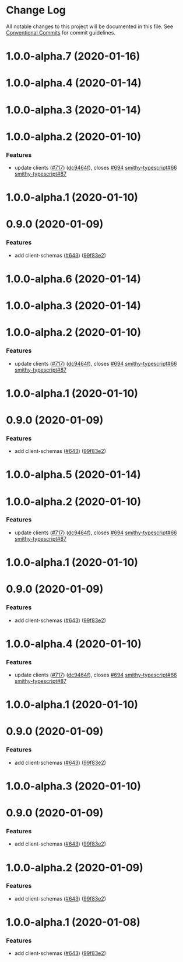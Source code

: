 # Change Log

All notable changes to this project will be documented in this file.
See [Conventional Commits](https://conventionalcommits.org) for commit guidelines.

# 1.0.0-alpha.7 (2020-01-16)



# 1.0.0-alpha.4 (2020-01-14)



# 1.0.0-alpha.3 (2020-01-14)



# 1.0.0-alpha.2 (2020-01-10)


### Features

* update clients ([#717](https://github.com/aws/aws-sdk-js-v3/issues/717)) ([dc9464f](https://github.com/aws/aws-sdk-js-v3/commit/dc9464f)), closes [#694](https://github.com/aws/aws-sdk-js-v3/issues/694) [smithy-typescript#66](https://github.com/smithy-typescript/issues/66) [smithy-typescript#87](https://github.com/smithy-typescript/issues/87)



# 1.0.0-alpha.1 (2020-01-10)



# 0.9.0 (2020-01-09)


### Features

* add client-schemas ([#643](https://github.com/aws/aws-sdk-js-v3/issues/643)) ([99f83e2](https://github.com/aws/aws-sdk-js-v3/commit/99f83e2))





# 1.0.0-alpha.6 (2020-01-14)



# 1.0.0-alpha.3 (2020-01-14)



# 1.0.0-alpha.2 (2020-01-10)


### Features

* update clients ([#717](https://github.com/aws/aws-sdk-js-v3/issues/717)) ([dc9464f](https://github.com/aws/aws-sdk-js-v3/commit/dc9464f)), closes [#694](https://github.com/aws/aws-sdk-js-v3/issues/694) [smithy-typescript#66](https://github.com/smithy-typescript/issues/66) [smithy-typescript#87](https://github.com/smithy-typescript/issues/87)



# 1.0.0-alpha.1 (2020-01-10)



# 0.9.0 (2020-01-09)


### Features

* add client-schemas ([#643](https://github.com/aws/aws-sdk-js-v3/issues/643)) ([99f83e2](https://github.com/aws/aws-sdk-js-v3/commit/99f83e2))





# 1.0.0-alpha.5 (2020-01-14)



# 1.0.0-alpha.2 (2020-01-10)


### Features

* update clients ([#717](https://github.com/aws/aws-sdk-js-v3/issues/717)) ([dc9464f](https://github.com/aws/aws-sdk-js-v3/commit/dc9464f)), closes [#694](https://github.com/aws/aws-sdk-js-v3/issues/694) [smithy-typescript#66](https://github.com/smithy-typescript/issues/66) [smithy-typescript#87](https://github.com/smithy-typescript/issues/87)



# 1.0.0-alpha.1 (2020-01-10)



# 0.9.0 (2020-01-09)


### Features

* add client-schemas ([#643](https://github.com/aws/aws-sdk-js-v3/issues/643)) ([99f83e2](https://github.com/aws/aws-sdk-js-v3/commit/99f83e2))





# 1.0.0-alpha.4 (2020-01-10)


### Features

* update clients ([#717](https://github.com/aws/aws-sdk-js-v3/issues/717)) ([dc9464f](https://github.com/aws/aws-sdk-js-v3/commit/dc9464f)), closes [#694](https://github.com/aws/aws-sdk-js-v3/issues/694) [smithy-typescript#66](https://github.com/smithy-typescript/issues/66) [smithy-typescript#87](https://github.com/smithy-typescript/issues/87)



# 1.0.0-alpha.1 (2020-01-10)



# 0.9.0 (2020-01-09)


### Features

* add client-schemas ([#643](https://github.com/aws/aws-sdk-js-v3/issues/643)) ([99f83e2](https://github.com/aws/aws-sdk-js-v3/commit/99f83e2))





# 1.0.0-alpha.3 (2020-01-10)



# 0.9.0 (2020-01-09)


### Features

* add client-schemas ([#643](https://github.com/aws/aws-sdk-js-v3/issues/643)) ([99f83e2](https://github.com/aws/aws-sdk-js-v3/commit/99f83e2))





# 1.0.0-alpha.2 (2020-01-09)


### Features

* add client-schemas ([#643](https://github.com/aws/aws-sdk-js-v3/issues/643)) ([99f83e2](https://github.com/aws/aws-sdk-js-v3/commit/99f83e2))





# 1.0.0-alpha.1 (2020-01-08)


### Features

* add client-schemas ([#643](https://github.com/aws/aws-sdk-js-v3/issues/643)) ([99f83e2](https://github.com/aws/aws-sdk-js-v3/commit/99f83e2))
